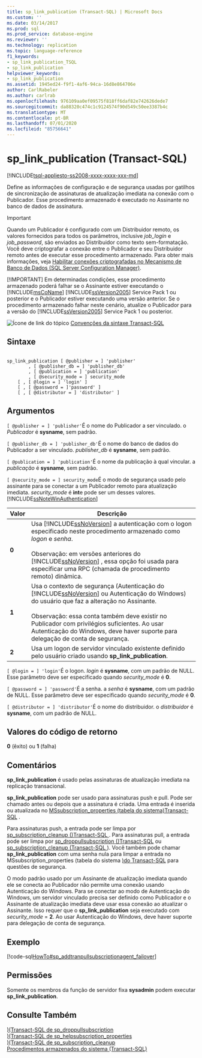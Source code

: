 ```yaml
---
title: sp_link_publication (Transact-SQL) | Microsoft Docs
ms.custom: ''
ms.date: 03/14/2017
ms.prod: sql
ms.prod_service: database-engine
ms.reviewer: ''
ms.technology: replication
ms.topic: language-reference
f1_keywords:
- sp_link_publication_TSQL
- sp_link_publication
helpviewer_keywords:
- sp_link_publication
ms.assetid: 1945ed24-f9f1-4af6-94ca-16d8e864706e
author: CarlRabeler
ms.author: carlrab
ms.openlocfilehash: 976109aa0ef09575f818ff6daf82e742626dede7
ms.sourcegitcommit: da88320c474c1c9124574f90d549c50ee3387b4c
ms.translationtype: MT
ms.contentlocale: pt-BR
ms.lasthandoff: 07/01/2020
ms.locfileid: "85756641"
---
```

# <a name="sp_link_publication-transact-sql"></a>sp_link_publication (Transact-SQL)
[!INCLUDE[tsql-appliesto-ss2008-xxxx-xxxx-xxx-md](../../includes/applies-to-version/sqlserver.md)]

  Define as informações de configuração e de segurança usadas por gatilhos de sincronização de assinaturas de atualização imediata na conexão com o Publicador. Esse procedimento armazenado é executado no Assinante no banco de dados de assinatura.  
  
> [!IMPORTANT]
>  Quando um Publicador é configurado com um Distribuidor remoto, os valores fornecidos para todos os parâmetros, inclusive *job_login* e *job_password*, são enviados ao Distribuidor como texto sem-formatação. Você deve criptografar a conexão entre o Publicador e seu Distribuidor remoto antes de executar esse procedimento armazenado. Para obter mais informações, veja [Habilitar conexões criptografadas no Mecanismo de Banco de Dados &#40;SQL Server Configuration Manager&#41;](../../database-engine/configure-windows/enable-encrypted-connections-to-the-database-engine.md).  
> 
> [!IMPORTANT]
>  Em determinadas condições, esse procedimento armazenado poderá falhar se o Assinante estiver executando o [!INCLUDE[msCoName](../../includes/msconame-md.md)] [!INCLUDE[ssVersion2005](../../includes/ssversion2005-md.md)] Service Pack 1 ou posterior e o Publicador estiver executando uma versão anterior. Se o procedimento armazenado falhar neste cenário, atualize o Publicador para a versão do [!INCLUDE[ssVersion2005](../../includes/ssversion2005-md.md)] Service Pack 1 ou posterior.  
  
 ![Ícone de link do tópico](../../database-engine/configure-windows/media/topic-link.gif "Ícone de link do tópico") [Convenções da sintaxe Transact-SQL](../../t-sql/language-elements/transact-sql-syntax-conventions-transact-sql.md)  
  
## <a name="syntax"></a>Sintaxe  
  
```  
  
sp_link_publication [ @publisher = ] 'publisher'   
        , [ @publisher_db = ] 'publisher_db'   
        , [ @publication = ] 'publication'   
        , [ @security_mode = ] security_mode  
    [ , [ @login = ] 'login' ]  
    [ , [ @password = ]'password' ]  
    [ , [ @distributor = ] 'distributor' ]  
```  
  
## <a name="arguments"></a>Argumentos  
`[ @publisher = ] 'publisher'`É o nome do Publicador a ser vinculado. o *Publicador* é **sysname**, sem padrão.  
  
`[ @publisher_db = ] 'publisher_db'`É o nome do banco de dados do Publicador a ser vinculado. *publisher_db* é **sysname**, sem padrão.  
  
`[ @publication = ] 'publication'`É o nome da publicação à qual vincular. a *publicação* é **sysname**, sem padrão.  
  
`[ @security_mode = ] security_mode`É o modo de segurança usado pelo assinante para se conectar a um Publicador remoto para atualização imediata. *security_mode* é **int**e pode ser um desses valores. [!INCLUDE[ssNoteWinAuthentication](../../includes/ssnotewinauthentication-md.md)]  
  
|Valor|Descrição|  
|-----------|-----------------|  
|**0**|Usa [!INCLUDE[ssNoVersion](../../includes/ssnoversion-md.md)] a autenticação com o logon especificado neste procedimento armazenado como *logon* e *senha*.<br /><br /> Observação: em versões anteriores do [!INCLUDE[ssNoVersion](../../includes/ssnoversion-md.md)] , essa opção foi usada para especificar uma RPC (chamada de procedimento remoto) dinâmica.|  
|**1**|Usa o contexto de segurança (Autenticação do [!INCLUDE[ssNoVersion](../../includes/ssnoversion-md.md)] ou Autenticação do Windows) do usuário que faz a alteração no Assinante.<br /><br /> Observação: essa conta também deve existir no Publicador com privilégios suficientes. Ao usar Autenticação do Windows, deve haver suporte para delegação de conta de segurança.|  
|**2**|Usa um logon de servidor vinculado existente definido pelo usuário criado usando **sp_link_publication**.|  
  
`[ @login = ] 'login'`É o logon. *login* é **sysname**, com um padrão de NULL. Esse parâmetro deve ser especificado quando *security_mode* é **0**.  
  
`[ @password = ] 'password'`É a senha. a *senha* é **sysname**, com um padrão de NULL. Esse parâmetro deve ser especificado quando *security_mode* é **0**.  
  
`[ @distributor = ] 'distributor'`É o nome do distribuidor. o *distribuidor* é **sysname**, com um padrão de NULL.  
  
## <a name="return-code-values"></a>Valores do código de retorno  
 **0** (êxito) ou **1** (falha)  
  
## <a name="remarks"></a>Comentários  
 **sp_link_publication** é usado pelas assinaturas de atualização imediata na replicação transacional.  
  
 **sp_link_publication** pode ser usado para assinaturas push e pull. Pode ser chamado antes ou depois que a assinatura é criada. Uma entrada é inserida ou atualizada no [MSsubscription_properties &#40;tabela do sistema&#41;Transact-SQL](../../relational-databases/system-tables/mssubscription-properties-transact-sql.md) .  
  
 Para assinaturas push, a entrada pode ser limpa por [sp_subscription_cleanup &#40;&#41;Transact-SQL ](../../relational-databases/system-stored-procedures/sp-subscription-cleanup-transact-sql.md). Para assinaturas pull, a entrada pode ser limpa por [sp_droppullsubscription &#40;&#41;Transact-SQL](../../relational-databases/system-stored-procedures/sp-droppullsubscription-transact-sql.md) ou [sp_subscription_cleanup &#40;Transact-SQL ](../../relational-databases/system-stored-procedures/sp-subscription-cleanup-transact-sql.md)&#41;. Você também pode chamar **sp_link_publication** com uma senha nula para limpar a entrada no MSsubscription_properties &#40;tabela do sistema [&#41;do Transact-SQL](../../relational-databases/system-tables/mssubscription-properties-transact-sql.md) para questões de segurança.  
  
 O modo padrão usado por um Assinante de atualização imediata quando ele se conecta ao Publicador não permite uma conexão usando Autenticação do Windows. Para se conectar ao modo de Autenticação do Windows, um servidor vinculado precisa ser definido como Publicador e o Assinante de atualização imediata deve usar essa conexão ao atualizar o Assinante. Isso requer que o **sp_link_publication** seja executado com *security_mode*  =  **2**. Ao usar Autenticação do Windows, deve haver suporte para delegação de conta de segurança.  
  
## <a name="example"></a>Exemplo  
 [!code-sql[HowTo#sp_addtranpullsubscriptionagent_failover](../../relational-databases/replication/codesnippet/tsql/sp-link-publication-tran_1.sql)]  
  
## <a name="permissions"></a>Permissões  
 Somente os membros da função de servidor fixa **sysadmin** podem executar **sp_link_publication**.  
  
## <a name="see-also"></a>Consulte Também  
 [&#41;&#40;Transact-SQL de sp_droppullsubscription](../../relational-databases/system-stored-procedures/sp-droppullsubscription-transact-sql.md)   
 [&#41;&#40;Transact-SQL de sp_helpsubscription_properties](../../relational-databases/system-stored-procedures/sp-helpsubscription-properties-transact-sql.md)   
 [&#41;&#40;Transact-SQL de sp_subscription_cleanup](../../relational-databases/system-stored-procedures/sp-subscription-cleanup-transact-sql.md)   
 [Procedimentos armazenados do sistema &#40;Transact-SQL&#41;](../../relational-databases/system-stored-procedures/system-stored-procedures-transact-sql.md)  
  
  
